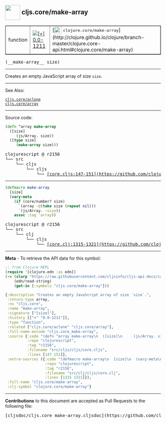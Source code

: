 ## <img width="48px" valign="middle" src="http://i.imgur.com/Hi20huC.png"> cljs.core/make-array

 <table border="1">
<tr>

<td>function</td>
<td><a href="https://github.com/cljsinfo/cljs-api-docs/tree/0.0-1211"><img valign="middle" alt="[+] 0.0-1211" src="https://img.shields.io/badge/+-0.0--1211-lightgrey.svg"></a> </td>
<td>
[<img height="24px" valign="middle" src="http://i.imgur.com/1GjPKvB.png"> <samp>clojure.core/make-array</samp>](http://clojure.github.io/clojure/branch-master/clojure.core-api.html#clojure.core/make-array)
</td>
</tr>
</table>

 <samp>
(__make-array__ size)<br>
</samp>

---

Creates an empty JavaScript array of size `size`.

---


See Also:

[`cljs.core/aclone`](cljs.core_aclone.md)<br>
[`cljs.core/array`](cljs.core_array.md)<br>

---


Source code:

```clj
(defn ^array make-array
  ([size]
     (js/Array. size))
  ([type size]
     (make-array size)))
```

 <pre>
clojurescript @ r2156
└── src
    └── cljs
        └── cljs
            └── <ins>[core.cljs:147-151](https://github.com/clojure/clojurescript/blob/r2156/src/cljs/cljs/core.cljs#L147-L151)</ins>
</pre>


---

```clj
(defmacro make-array
  [size]
  (vary-meta
    (if (core/number? size)
      `(array ~@(take size (repeat nil)))
      `(js/Array. ~size))
    assoc :tag 'array))
```

 <pre>
clojurescript @ r2156
└── src
    └── clj
        └── cljs
            └── <ins>[core.clj:1315-1321](https://github.com/clojure/clojurescript/blob/r2156/src/clj/cljs/core.clj#L1315-L1321)</ins>
</pre>

---

__Meta__ - To retrieve the API data for this symbol:

```clj
;; from Clojure REPL
(require '[clojure.edn :as edn])
(-> (slurp "https://raw.githubusercontent.com/cljsinfo/cljs-api-docs/catalog/cljs-api.edn")
    (edn/read-string)
    (get-in [:symbols "cljs.core/make-array"]))
```

```clj
{:description "Creates an empty JavaScript array of size `size`.",
 :return-type array,
 :ns "cljs.core",
 :name "make-array",
 :signature ["[size]"],
 :history [["+" "0.0-1211"]],
 :type "function",
 :related ["cljs.core/aclone" "cljs.core/array"],
 :full-name-encode "cljs.core_make-array",
 :source {:code "(defn ^array make-array\n  ([size]\n     (js/Array. size))\n  ([type size]\n     (make-array size)))",
          :repo "clojurescript",
          :tag "r2156",
          :filename "src/cljs/cljs/core.cljs",
          :lines [147 151]},
 :extra-sources ({:code "(defmacro make-array\n  [size]\n  (vary-meta\n    (if (core/number? size)\n      `(array ~@(take size (repeat nil)))\n      `(js/Array. ~size))\n    assoc :tag 'array))",
                  :repo "clojurescript",
                  :tag "r2156",
                  :filename "src/clj/cljs/core.clj",
                  :lines [1315 1321]}),
 :full-name "cljs.core/make-array",
 :clj-symbol "clojure.core/make-array"}

```

---

__Contributions__ to this document are accepted as Pull Requests to the following file:

 <pre>
[cljsdoc/cljs.core_make-array.cljsdoc](https://github.com/cljsinfo/cljs-api-docs/blob/master/cljsdoc/cljs.core_make-array.cljsdoc)
</pre>

